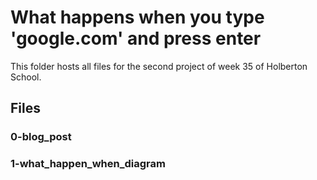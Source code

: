 # What happens when you type 'google.com' and press enter

This folder hosts all files for the second project of week 35 of Holberton School.

## Files
### 0-blog_post
### 1-what_happen_when_diagram
